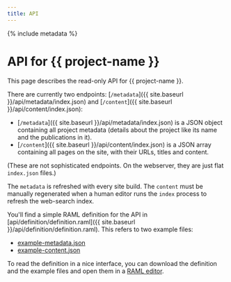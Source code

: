 ```yaml
---
title: API
---
```


{% include metadata %}

# API for {{ project-name }}

This page describes the read-only API for {{ project-name }}.

There are currently two endpoints: [`/metadata`]({{ site.baseurl }}/api/metadata/index.json) and [`/content`]({{ site.baseurl }}/api/content/index.json):

- [`/metadata`]({{ site.baseurl }}/api/metadata/index.json) is a JSON object containing all project metadata (details about the project like its name and the publications in it).
- [`/content`]({{ site.baseurl }}/api/content/index.json) is a JSON array containing all pages on the site, with their URLs, titles and content.

(These are not sophisticated endpoints. On the webserver, they are just flat `index.json` files.)

The `metadata` is refreshed with every site build. The `content` must be manually regenerated when a human editor runs the `index` process to refresh the web-search index.

You'll find a simple RAML definition for the API in [api/definition/definition.raml]({{ site.baseurl }}/api/definition/definition.raml). This refers to two example files:

- [example-metadata.json](definition/example-metadata.json)
- [example-content.json](definition/example-content.json)

To read the definition in a nice interface, you can download the definition and the example files and open them in a [RAML editor](https://rawgit.com/mulesoft/api-designer/master/dist/index.html#/?xDisableProxy=true).
